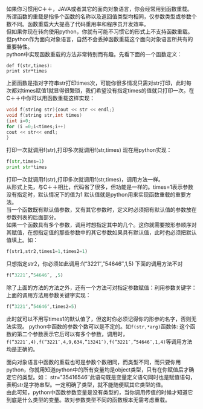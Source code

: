 如果你习惯用C＋＋，JAVA或者其它的面向对象语言，你会经常用到函数重载。  
所谓函数的重载是指多个函数的名称以及返回值类型均相同，仅参数类型或参数个数不同。函数重载大大提高了代码重用率和程序员开发效率。  
但如果你现在转向使用python，你就有可能不习惯它的形式上不支持函数重载。但python作为面向对象语言，自然不会丢掉函数重载这个面向对象语言所共有的重要特性。  
python中实现函数重载的方法非常特别而有趣。先看下面的一个函数定义：  
```
def f(str,times):  
print str*times
```
上面函数是指对字符串str打印times次，可能你很多情况只需对str打印，此时每次都对times赋值1就显得很繁琐，我们希望没有指定times的值就只打印一次。在C＋＋中你可以用函数重载这样实现：  
```C++
void f(string str){cout << str << endl;}
void f(string str,int times)
{int i=0;
for (i =0;i<times;i++)
cout << str<< endl;
}
```
打印一次就调用f(str),打印多次就调用f(str,times)
现在用python实现：  
```python
f(str,times=1)
print str*times
```
打印一次就调用f(str),打印多次就调用f(str,times)，调用方法一样。  
从形式上先，与C＋＋相比，代码省了很多，但功能是一样的。times=1表示参数没有指定时，默认情况下的值为1
默认值就是python用来实现函数重载的重要方法。   
当一个函数既有默认值参数，又有其它参数时，定义时必须把有默认值的参数放在参数列表的后面部分。  
如果一个函数具有多个参数，调用时想指定其中的几个。这你就需要按形参顺序对其赋值，在想指定值的那些参数中的其它参数如果具有默认值，此时也必须把默认值填上。如：  
```python
f(str1,str2,times1=1,times2=1)
```
只想指定str2，你必须如此调用:f(“3221″,”54646″,1,5)   下面的调用方法不对
```python
f(“3221″,”54646″, ,5)
```
除了上面的方法的方法之外，还有一个方法可对指定参数赋值：利用参数关键字：   
上面的调用方法用参数关键字实现：   
```python
f(“3221″,”54646″,times2=5)
```
此时就可以不用写times1的默认值了，但这时你必须记得你的形参的名字，否则无法实现。
python中函数的参数个数可以是不定的。如`f(str,*arg)`函数体:  这个函数的第二个参数表示它后可以有多个参数，调用时，`f(“3221″,4),f(“3221″,4,9,634,”13241″),f(“3221″,”54646″,1,4)`等调用方法均是正确的。

面向对象语言中函数的重载也可是参数个数相同，而类型不同，而只要你用python，你就用知道python中的所有变量均是object类型，只有在你赋值后才确定它的类型。如：
str=”35416546″此语句既是变量定义语句同时也是赋值语句，表明str是字符串型。一定明确了类型，就不能随便赋其它类型的值。  
由此可知，python中函数参数变量是没有类型的，当你调用传值的时候才知道它到底是什么类型的变量。故对参数类型不同的函数根本无需考虑重载。
